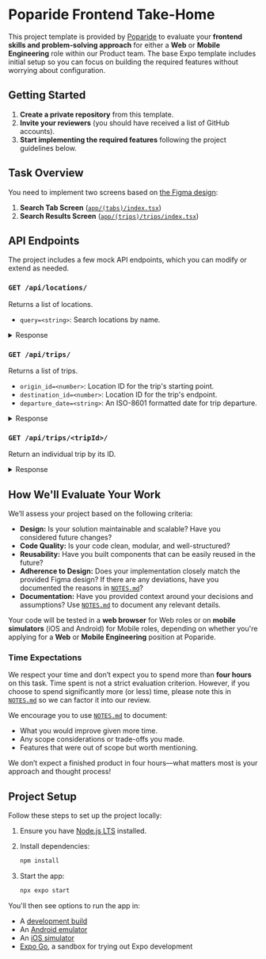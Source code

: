 # Poparide Frontend Take-Home

This project template is provided by [Poparide](https://poparide.com) to evaluate your **frontend skills and problem-solving approach** for either a **Web** or **Mobile Engineering** role within our Product team. The base Expo template includes initial setup so you can focus on building the required features without worrying about configuration.

## Getting Started

1. **Create a private repository** from this template.
2. **Invite your reviewers** (you should have received a list of GitHub accounts).
3. **Start implementing the required features** following the project guidelines below.

## Task Overview

You need to implement two screens based on [the Figma design](https://www.figma.com/design/SyGYoUKTm3PDmjknLu1euh/Poparide-Take-home-Mobile?node-id=0-1):

1. **Search Tab Screen** ([`app/(tabs)/index.tsx`](<./app/(tabs)/index.tsx>))
2. **Search Results Screen** ([`app/(trips)/trips/index.tsx`](<./app/(trips)/index.tsx>))

## API Endpoints

The project includes a few mock API endpoints, which you can modify or extend as needed.

### `GET /api/locations/`

Returns a list of locations.

- `query=<string>`: Search locations by name.

<details>

<summary>Response</summary>

```
200 OK
{
   "count": <int>,
   "next": <string>,
   "previous": <string>,
   "results": [
      {
         "id": <int>,
         "name": <string>,
         "latitude": <float>,
         "longitude": <float>
      },
      ...
   ]
}
```

</details>

### `GET /api/trips/`

Returns a list of trips.

- `origin_id=<number>`: Location ID for the trip's starting point.
- `destination_id=<number>`: Location ID for the trip's endpoint.
- `departure_date=<string>`: An ISO-8601 formatted date for trip departure.

<details>

<summary>Response</summary>

```
200 OK
{
   "count": <int>,
   "next": <string>,
   "previous": <string>,
   "results": [
      {
         "id": <int>,
         "creator": {
            "id": <int>,
            "name": <string>,
            "is_verified": <boolean>,
            "stats": {
               "avg_rating": <float>,
               "trips_driven": <int>,
               "trips_taken": <int>
            }
         },
         "vehicle": {
            "id": <int>,
            "owner": <int>,
            "make": <string>,
            "model": <string>,
            "year": <int>
         },
         "description": <string>,
         "origin": {
            "id": <int>,
            "name": <string>,
            "latitude": <float>,
            "longitude": <float>
         },
         "destination": {
            "id": <int>,
            "name": <string>,
            "latitude": <float>,
            "longitude": <float>
         },
         "departure_time": <timestamp>,  // ISO-8601
         "state": "open" | "closed" | "cancelled",
         "passengers": [
            {
               "id": <int>,
               "name": <string>,
               "is_verified": <boolean>,
               "stats": {
                  "avg_rating": <float>,
                  "trips_driven": <int>,
                  "trips_taken": <int>
               }
            },
            ...
         ],
         "number_of_seats": <int>,
         "price_per_seat": <string>
      },
      ...
   ]
}
```

</details>

### `GET /api/trips/<tripId>/`

Return an individual trip by its ID.

<details>

<summary>Response</summary>

```
200 OK
{
   "id": <int>,
   "creator": {
      "id": <int>,
      "name": <string>,
      "is_verified": <boolean>,
      "stats": {
         "avg_rating": <float>,
         "trips_driven": <int>,
         "trips_taken": <int>
      }
   },
   "vehicle": {
      "id": <int>,
      "owner": <int>,
      "make": <string>,
      "model": <string>,
      "year": <int>
   },
   "description": <string>,
   "origin": {
      "id": <int>,
      "name": <string>,
      "latitude": <float>,
      "longitude": <float>
   },
   "destination": {
      "id": <int>,
      "name": <string>,
      "latitude": <float>,
      "longitude": <float>
   },
   "departure_time": <timestamp>,  // ISO-8601
   "state": "open" | "closed" | "cancelled",
   "passengers": [
      {
         "id": <int>,
         "name": <string>,
         "is_verified": <boolean>,
         "stats": {
            "avg_rating": <float>,
            "trips_driven": <int>,
            "trips_taken": <int>
         }
      },
      ...
   ],
   "number_of_seats": <int>,
   "price_per_seat": <string>
}
```

</details>

## How We'll Evaluate Your Work

We’ll assess your project based on the following criteria:

- **Design:** Is your solution maintainable and scalable? Have you considered future changes?
- **Code Quality:** Is your code clean, modular, and well-structured?
- **Reusability:** Have you built components that can be easily reused in the future?
- **Adherence to Design:** Does your implementation closely match the provided Figma design? If there are any deviations, have you documented the reasons in [`NOTES.md`](./NOTES.md)?
- **Documentation:** Have you provided context around your decisions and assumptions? Use [`NOTES.md`](./NOTES.md) to document any relevant details.

Your code will be tested in a **web browser** for Web roles or on **mobile simulators** (iOS and Android) for Mobile roles, depending on whether you're applying for a **Web** or **Mobile Engineering** position at Poparide.

### Time Expectations

We respect your time and don’t expect you to spend more than **four hours** on this task. Time spent is not a strict evaluation criterion. However, if you choose to spend significantly more (or less) time, please note this in [`NOTES.md`](./NOTES.md) so we can factor it into our review.

We encourage you to use [`NOTES.md`](./NOTES.md) to document:

- What you would improve given more time.
- Any scope considerations or trade-offs you made.
- Features that were out of scope but worth mentioning.

We don’t expect a finished product in four hours—what matters most is your approach and thought process!

## Project Setup

Follow these steps to set up the project locally:

1. Ensure you have [Node.js LTS](https://nodejs.org/en/) installed.
2. Install dependencies:

   ```bash
   npm install
   ```

3. Start the app:

   ```bash
   npx expo start
   ```

You'll then see options to run the app in:

- A [development build](https://docs.expo.dev/develop/development-builds/introduction/)
- An [Android emulator](https://docs.expo.dev/workflow/android-studio-emulator/)
- An [iOS simulator](https://docs.expo.dev/workflow/ios-simulator/)
- [Expo Go](https://expo.dev/go), a sandbox for trying out Expo development
